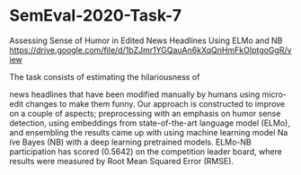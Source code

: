 # SemEval-2020-Task-7
Assessing Sense of Humor in Edited News Headlines Using ELMo and NB
https://drive.google.com/file/d/1bZJmr1YGQauAn6kXqQnHmFkOIptgoGgR/view

The task consists of estimating the hilariousness of

news headlines that have been modified manually by humans using micro-edit changes to make
them funny. Our approach is constructed to improve on a couple of aspects; preprocessing with
an emphasis on humor sense detection, using embeddings from state-of-the-art language model
(ELMo), and ensembling the results came up with using machine learning model Na ̈ıve Bayes
(NB) with a deep learning pretrained models. ELMo-NB participation has scored (0.5642) on the
competition leader board, where results were measured by Root Mean Squared Error (RMSE).
